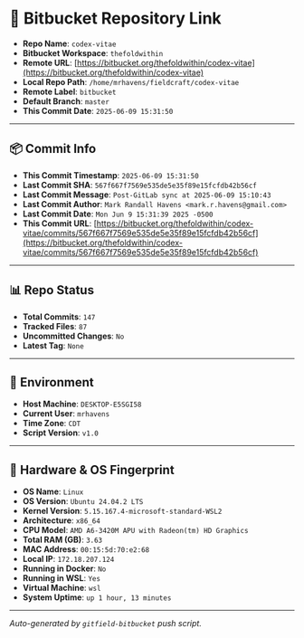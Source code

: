 # 🔗 Bitbucket Repository Link

- **Repo Name**: `codex-vitae`
- **Bitbucket Workspace**: `thefoldwithin`
- **Remote URL**: [https://bitbucket.org/thefoldwithin/codex-vitae](https://bitbucket.org/thefoldwithin/codex-vitae)
- **Local Repo Path**: `/home/mrhavens/fieldcraft/codex-vitae`
- **Remote Label**: `bitbucket`
- **Default Branch**: `master`
- **This Commit Date**: `2025-06-09 15:31:50`

---

## 📦 Commit Info

- **This Commit Timestamp**: `2025-06-09 15:31:50`
- **Last Commit SHA**: `567f667f7569e535de5e35f89e15fcfdb42b56cf`
- **Last Commit Message**: `Post-GitLab sync at 2025-06-09 15:10:43`
- **Last Commit Author**: `Mark Randall Havens <mark.r.havens@gmail.com>`
- **Last Commit Date**: `Mon Jun 9 15:31:39 2025 -0500`
- **This Commit URL**: [https://bitbucket.org/thefoldwithin/codex-vitae/commits/567f667f7569e535de5e35f89e15fcfdb42b56cf](https://bitbucket.org/thefoldwithin/codex-vitae/commits/567f667f7569e535de5e35f89e15fcfdb42b56cf)

---

## 📊 Repo Status

- **Total Commits**: `147`
- **Tracked Files**: `87`
- **Uncommitted Changes**: `No`
- **Latest Tag**: `None`

---

## 🧭 Environment

- **Host Machine**: `DESKTOP-E5SGI58`
- **Current User**: `mrhavens`
- **Time Zone**: `CDT`
- **Script Version**: `v1.0`

---

## 🧬 Hardware & OS Fingerprint

- **OS Name**: `Linux`
- **OS Version**: `Ubuntu 24.04.2 LTS`
- **Kernel Version**: `5.15.167.4-microsoft-standard-WSL2`
- **Architecture**: `x86_64`
- **CPU Model**: `AMD A6-3420M APU with Radeon(tm) HD Graphics`
- **Total RAM (GB)**: `3.63`
- **MAC Address**: `00:15:5d:70:e2:68`
- **Local IP**: `172.18.207.124`
- **Running in Docker**: `No`
- **Running in WSL**: `Yes`
- **Virtual Machine**: `wsl`
- **System Uptime**: `up 1 hour, 13 minutes`

---

_Auto-generated by `gitfield-bitbucket` push script._
